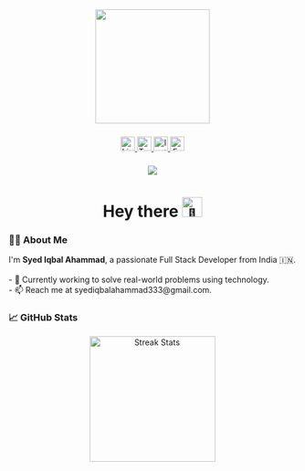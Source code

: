 <div align="center">
  <img height="200" src="https://media.giphy.com/media/qgQUggAC3Pfv687qPC/giphy.gif" />
</div>

###

<div align="center">
  <a href="https://www.linkedin.com/in/syed-iqbal-ahammad" target="_blank">
    <img src="https://img.shields.io/static/v1?message=LinkedIn&logo=linkedin&label=&color=0077B5&logoColor=white&labelColor=&style=for-the-badge" height="25" alt="LinkedIn logo" />
  </a>
  <a href="https://x.com/Syed_Iqbal_" target="_blank">
    <img src="https://img.shields.io/static/v1?message=Twitter&logo=twitter&label=&color=1DA1F2&logoColor=white&labelColor=&style=for-the-badge" height="25" alt="Twitter logo" />
  </a>
  <a href="https://www.instagram.com/syed_iqbal_ahammad/" target="_blank">
    <img src="https://img.shields.io/static/v1?message=Instagram&logo=instagram&label=&color=E4405F&logoColor=white&labelColor=&style=for-the-badge" height="25" alt="Instagram logo" />
  </a>
  <a href="https://www.facebook.com/SyedIqbalAhammad1" target="_blank">
    <img src="https://img.shields.io/static/v1?message=Facebook&logo=facebook&label=&color=1877F2&logoColor=white&labelColor=&style=for-the-badge" height="25" alt="Facebook logo" />
  </a>
</div>

###

<div align="center">
  <img src="https://visitor-badge.laobi.icu/badge?page_id=Syed-iqbal-Ahammad.Syed-iqbal-Ahammad&" />
</div>

###

<h1 align="center">Hey there <img src="https://media.giphy.com/media/hvRJCLFzcasrR4ia7z/giphy.gif" width="35px" alt="👋" /> </h1>


###

<h3 align="left">👨‍💻 About Me</h3>

<p align="left">
  I'm <strong>Syed Iqbal Ahammad</strong>, a passionate Full Stack Developer from India 🇮🇳.<br><br>
  - 🔭 Currently working to solve real-world problems using technology.<br>
  - 📫 Reach me at syediqbalahammad333@gmail.com.
</p>

###

<h3 align="left">📈 GitHub Stats</h3>

<div align="center">
  <img src="https://streak-stats.demolab.com/?user=Syed-iqbal-Ahammad&locale=en&mode=daily&theme=dark&hide_border=false&border_radius=5&order=3" height="220" alt="Streak Stats" />
</div>

